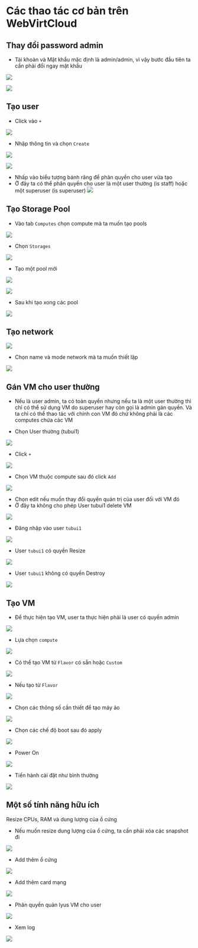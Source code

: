 # Các thao tác cơ bản trên WebVirtCloud
## Thay đổi password admin
- Tài khoản và Mật khẩu mặc định là admin/admin, vì vậy bước đầu tiên ta cần phải đổi ngay mật khẩu

![](./images/webvirtcloud8.png)

![](./images/webvirtcloud9.png)

## Tạo user
- Click vào `+`

![](./images/webvirtcloud10.png)

- Nhập thông tin và chọn `Create`

![](./images/webvirtcloud11.png)

![](./images/webvirtcloud12.png)

- Nhấp vào biểu tượng bánh răng để phân quyền cho user vừa tạo
- Ở đây ta có thể phân quyền cho user là một user thường (is staff) hoặc một superuser (is superuser)
![](./images/webvirtcloud13.png)

## Tạo Storage Pool 

- Vào tab `Computes` chọn compute mà ta muốn tạo pools

![](./images/webvirtcloud14.png)

- Chọn `Storages`

![](./images/webvirtcloud15.png)

- Tạo một pool mới

![](./images/webvirtcloud16.png)

![](./images/webvirtcloud18.png)

- Sau khi tạo xong các pool

![](./images/webvirtcloud17.png)

## Tạo network 

![](./images/webvirtcloud19.png)

- Chọn name và mode network mà ta muốn thiết lập

![](./images/webvirtcloud20.png)

## Gán VM cho user thường 
- Nếu là user admin, ta có toàn quyền nhưng nếu ta là một user thường thì chỉ có thể sử dụng VM do superuser hay còn gọi là admin gán quyền. Và ta chỉ có thể thao tác với chính con VM đó chứ không phải là các computes chứa các VM

- Chọn User thường (tubui1)

![](./images/webvirtcloud21.png)

- Click `+`

![](./images/webvirtcloud22.png)


- Chọn VM thuộc compute sau đó click `Add`

![](./images/webvirtcloud23.png)

- Chọn edit nếu muốn thay đổi quyền quản trị của user đối với VM đó
- Ở đây ta không cho phép User tubui1 delete VM

![](./images/webvirtcloud24.png)

- Đăng nhập vào user `tubui1`

![](./images/webvirtcloud25.png)

- User `tubui1` có quyền Resize

![](./images/webvirtcloud26.png)

- User `tubui1` không có quyền Destroy

![](./images/webvirtcloud27.png)

## Tạo VM
- Để thực hiện tạo VM, user ta thực hiện phải là user có quyền admin

![](./images/webvirtcloud28.png)

- Lựa chọn `compute`

![](./images/webvirtcloud29.png)

- Có thể tạo VM từ `Flavor` có sẵn hoặc `Custom`

![](./images/webvirtcloud30.png)

- Nếu tạo từ `Flavor`

![](./images/webvirtcloud31.png)

- Chọn các thông số cần thiết để tạo máy ảo

![](./images/webvirtcloud32.png)

- Chọn các chế độ boot sau đó apply

![](./images/webvirtcloud33.png)

- Power On

![](./images/webvirtcloud34.png)

- Tiến hành cài đặt như bình thường

![](./images/webvirtcloud35.png)

## Một số tính năng hữu ích
Resize CPUs, RAM và dung lượng của ổ cứng 

- Nếu muốn resize dung lượng của ổ cứng, ta cần phải xóa các snapshot đi

![](./images/webvirtcloud37.png)

- Add thêm ổ cứng

![](./images/webvirtcloud36.png)

- Add thêm card mạng 

![](./images/webvirtcloud38.png)

- Phân quyền quản lyus VM cho user 

![](./images/webvirtcloud39.png)

- Xem log 

![](./images/webvirtcloud40.png)
